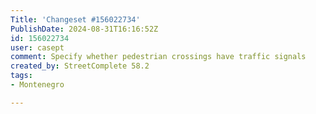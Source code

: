 ```yaml
---
Title: 'Changeset #156022734'
PublishDate: 2024-08-31T16:16:52Z
id: 156022734
user: casept
comment: Specify whether pedestrian crossings have traffic signals
created_by: StreetComplete 58.2
tags:
- Montenegro

---
```

